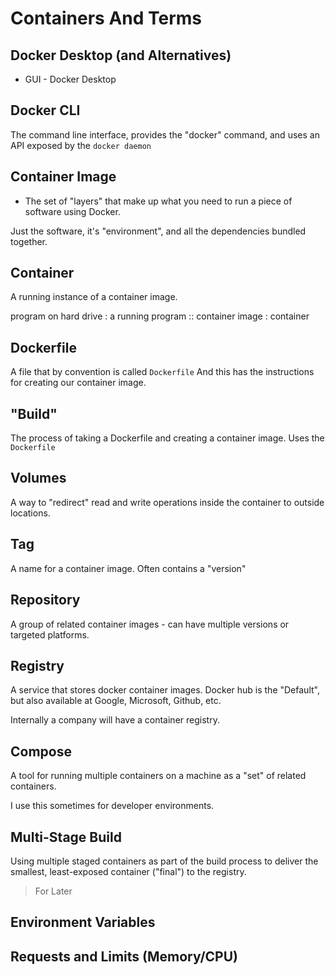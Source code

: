 # Containers And Terms

## Docker Desktop (and Alternatives)
- GUI - Docker Desktop
## Docker CLI

The command line interface, provides the "docker" command, and uses an API exposed by the `docker daemon` 


## Container Image

- The set of "layers" that make up what you need to run a piece of software using Docker.

Just the software, it's "environment", and all the dependencies bundled together.


## Container

A running instance of a container image.

program on hard drive : a running program :: container image : container

## Dockerfile

A file that by convention is called `Dockerfile`
And this has the instructions for creating our container image.


## "Build"
The process of taking a Dockerfile and creating a container image. Uses the `Dockerfile`

## Volumes
A way to "redirect" read and write operations inside the container to outside locations.

## Tag
A name for a container image. Often contains a "version"

## Repository
A group of related container images - can have multiple versions or targeted platforms.

## Registry
A service that stores docker container images. Docker hub is the "Default", but also available at Google, Microsoft, Github, etc.

Internally a company will have a container registry.

## Compose
A tool for running multiple containers on a machine as a "set" of related containers.

I use this sometimes for developer environments.

## Multi-Stage Build

Using multiple staged containers as part of the build process to deliver the smallest, least-exposed container ("final") to the registry.

> For Later


## Environment Variables

## Requests and Limits (Memory/CPU)
